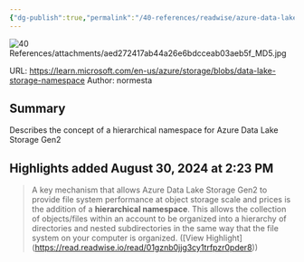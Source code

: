 ```yaml
---
{"dg-publish":true,"permalink":"/40-references/readwise/azure-data-lake-storage-gen2-hierarchical-namespace-azure-storage/","tags":["rw/articles"]}
---
```


![40 References/attachments/aed272417ab44a26e6bdcceab03aeb5f_MD5.jpg](/img/user/40%20References/attachments/aed272417ab44a26e6bdcceab03aeb5f_MD5.jpg)
  
URL: https://learn.microsoft.com/en-us/azure/storage/blobs/data-lake-storage-namespace
Author: normesta

## Summary

Describes the concept of a hierarchical namespace for Azure Data Lake Storage Gen2

## Highlights added August 30, 2024 at 2:23 PM
>A key mechanism that allows Azure Data Lake Storage Gen2 to provide file system performance at object storage scale and prices is the addition of a **hierarchical namespace**. This allows the collection of objects/files within an account to be organized into a hierarchy of directories and nested subdirectories in the same way that the file system on your computer is organized. ([View Highlight] (https://read.readwise.io/read/01gznb0jjg3cy1trfpzr0pder8))


